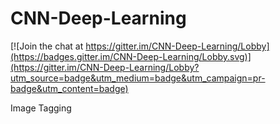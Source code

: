 # CNN-Deep-Learning

[![Join the chat at https://gitter.im/CNN-Deep-Learning/Lobby](https://badges.gitter.im/CNN-Deep-Learning/Lobby.svg)](https://gitter.im/CNN-Deep-Learning/Lobby?utm_source=badge&utm_medium=badge&utm_campaign=pr-badge&utm_content=badge)

Image Tagging
